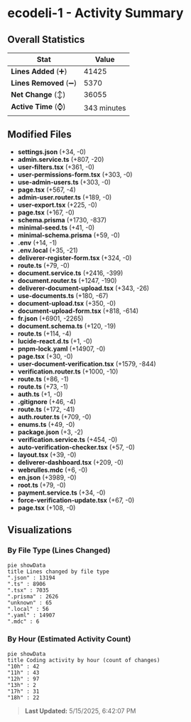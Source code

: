 # ecodeli-1 - Activity Summary 

## Overall Statistics

| Stat                   | Value                                                             |
| ---------------------- | ----------------------------------------------------------------- |
| **Lines Added** (➕)   | 41425                                          |
| **Lines Removed** (➖) | 5370                                        |
| **Net Change** (↕)    | 36055                |
| **Active Time** (⌚)   | 343 minutes |


## Modified Files
- **settings.json** (+34, -0)
- **admin.service.ts** (+807, -20)
- **user-filters.tsx** (+361, -0)
- **user-permissions-form.tsx** (+303, -0)
- **use-admin-users.ts** (+303, -0)
- **page.tsx** (+567, -4)
- **admin-user.router.ts** (+189, -0)
- **user-export.tsx** (+225, -0)
- **page.tsx** (+167, -0)
- **schema.prisma** (+1730, -837)
- **minimal-seed.ts** (+41, -0)
- **minimal-schema.prisma** (+59, -0)
- **.env** (+14, -1)
- **.env.local** (+35, -21)
- **deliverer-register-form.tsx** (+324, -0)
- **route.ts** (+79, -0)
- **document.service.ts** (+2416, -399)
- **document.router.ts** (+1247, -190)
- **deliverer-document-upload.tsx** (+343, -26)
- **use-documents.ts** (+180, -67)
- **document-upload.tsx** (+350, -0)
- **document-upload-form.tsx** (+818, -614)
- **fr.json** (+6901, -2265)
- **document.schema.ts** (+120, -19)
- **route.ts** (+114, -4)
- **lucide-react.d.ts** (+1, -0)
- **pnpm-lock.yaml** (+14907, -0)
- **page.tsx** (+30, -0)
- **user-document-verification.tsx** (+1579, -844)
- **verification.router.ts** (+1000, -10)
- **route.ts** (+86, -1)
- **route.ts** (+73, -1)
- **auth.ts** (+1, -0)
- **.gitignore** (+46, -4)
- **route.ts** (+172, -41)
- **auth.router.ts** (+709, -0)
- **enums.ts** (+49, -0)
- **package.json** (+3, -2)
- **verification.service.ts** (+454, -0)
- **auto-verification-checker.tsx** (+57, -0)
- **layout.tsx** (+39, -0)
- **deliverer-dashboard.tsx** (+209, -0)
- **webrulles.mdc** (+6, -0)
- **en.json** (+3989, -0)
- **root.ts** (+79, -0)
- **payment.service.ts** (+34, -0)
- **force-verification-update.tsx** (+67, -0)
- **page.tsx** (+108, -0)

## Visualizations

### By File Type (Lines Changed)

```mermaid
pie showData
title Lines changed by file type
".json" : 13194
".ts" : 8906
".tsx" : 7035
".prisma" : 2626
"unknown" : 65
".local" : 56
".yaml" : 14907
".mdc" : 6
```

### By Hour (Estimated Activity Count)

```mermaid
pie showData
title Coding activity by hour (count of changes)
"10h" : 42
"11h" : 43
"12h" : 97
"13h" : 2
"17h" : 31
"18h" : 22
```


> **Last Updated:** 5/15/2025, 6:42:07 PM